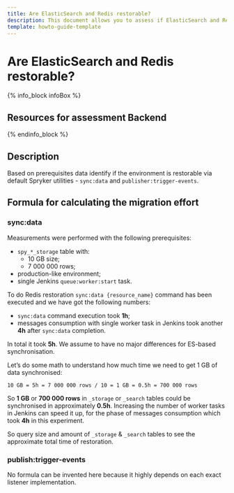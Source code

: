 ```yaml
---
title: Are ElasticSearch and Redis restorable?
description: This document allows you to assess if ElasticSearch and Redis are restorable.
template: howto-guide-template
---
```


# Are ElasticSearch and Redis restorable?

{% info_block infoBox %}

## Resources for assessment Backend

{% endinfo_block %}

## Description

Based on prerequisites data identify if the environment is restorable via default Spryker utilities - `sync:data`
and `publisher:trigger-events`.

## Formula for calculating the migration effort

### sync:data

Measurements were performed with the following prerequisites:

* `spy_*_storage` table with:
    * 10 GB size;
    * 7 000 000 rows;
* production-like environment;
* single Jenkins `queue:worker:start` task.

To do Redis restoration `sync:data {resource_name}` command has been executed and we have got the following numbers:

* `sync:data` command execution took **1h**;
* messages consumption with single worker task in Jenkins took another **4h** after `sync:data` completion.

In total it took **5h**. We assume to have no major differences for ES-based synchronisation.

Let’s do some math to understand how much time we need to get 1 GB of data synchronised:

`10 GB = 5h = 7 000 000 rows / 10 = 1 GB = 0.5h = 700 000 rows`

So **1 GB** or **700 000 rows** in `_storage` or `_search` tables could be synchronised in approximately **0.5h**.
Increasing the number of worker tasks in Jenkins can speed it up, for the phase of messages consumption which
took **4h** in this experiment.

So query size and amount of `_storage` & `_search` tables to see the approximate total time of restoration.

### publish:trigger-events

No formula can be invented here because it highly depends on each exact listener implementation.
